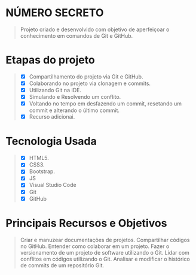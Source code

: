 # NÚMERO SECRETO
> Projeto criado e desenvolvido com objetivo de aperfeiçoar o conhecimento em comandos de Git e GitHub.

# Etapas do projeto
> - [X] Compartilhamento do projeto via Git e GitHub.
> - [X] Colaborando no projeto via clonagem e commits.
> - [X] Utilizando Git na IDE.
> - [x] Simulando e Resolvendo um conflito.
> - [X] Voltando no tempo em desfazendo um commit, resetando um commit e alterando o último commit.
> - [X] Recurso adicionai.

# Tecnologia Usada
> - [x] HTML5.
> - [x] CSS3.
> - [x] Bootstrap.
> - [x] JS
> - [x] Visual Studio Code
> - [x] Git
> - [x] GitHub

# Principais Recursos e Objetivos

> Criar e manuzear documentações de projetos.
> Compartilhar códigos no GitHub.
> Entender como colaborar em um projeto.
> Fazer o versionamento de um projeto de software utilizando o Git.
> Lidar com conflitos em códigos utilizando o Git.
> Analisar e modificar o histórico de commits de um repositório Git.
